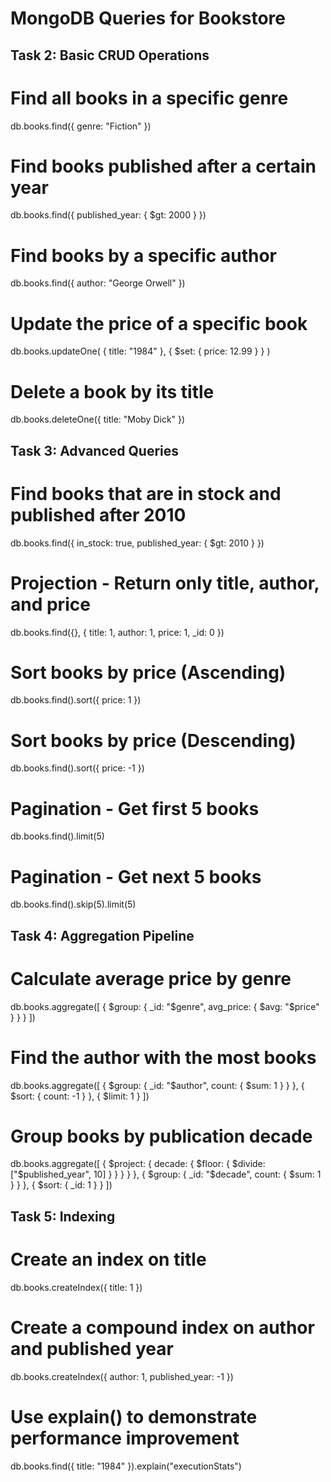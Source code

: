
# MongoDB Queries for Bookstore

## Task 2: Basic CRUD Operations

# Find all books in a specific genre
db.books.find({ genre: "Fiction" })

# Find books published after a certain year
db.books.find({ published_year: { $gt: 2000 } })

# Find books by a specific author
db.books.find({ author: "George Orwell" })

# Update the price of a specific book
db.books.updateOne(
  { title: "1984" },
  { $set: { price: 12.99 } }
)

# Delete a book by its title
db.books.deleteOne({ title: "Moby Dick" })

## Task 3: Advanced Queries

# Find books that are in stock and published after 2010
db.books.find({ in_stock: true, published_year: { $gt: 2010 } })

# Projection - Return only title, author, and price
db.books.find({}, { title: 1, author: 1, price: 1, _id: 0 })

# Sort books by price (Ascending)
db.books.find().sort({ price: 1 })

# Sort books by price (Descending)
db.books.find().sort({ price: -1 })

# Pagination - Get first 5 books
db.books.find().limit(5)

# Pagination - Get next 5 books
db.books.find().skip(5).limit(5)

## Task 4: Aggregation Pipeline

# Calculate average price by genre
db.books.aggregate([
  { $group: { _id: "$genre", avg_price: { $avg: "$price" } } }
])

# Find the author with the most books
db.books.aggregate([
  { $group: { _id: "$author", count: { $sum: 1 } } },
  { $sort: { count: -1 } },
  { $limit: 1 }
])

# Group books by publication decade
db.books.aggregate([
  { $project: { decade: { $floor: { $divide: ["$published_year", 10] } } } } },
  { $group: { _id: "$decade", count: { $sum: 1 } } },
  { $sort: { _id: 1 } }
])

## Task 5: Indexing

# Create an index on title
db.books.createIndex({ title: 1 })

# Create a compound index on author and published year
db.books.createIndex({ author: 1, published_year: -1 })

# Use explain() to demonstrate performance improvement
db.books.find({ title: "1984" }).explain("executionStats")






